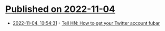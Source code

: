 # [Published on 2022-11-04](index.md)

* [2022-11-04, 10:54:31](https://news.ycombinator.com/item?id=33464587) - [Tell HN: How to get your Twitter account fubar](https://news.ycombinator.com/item?id=33464587)
